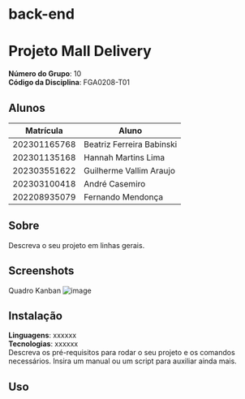 # back-end
# Projeto Mall Delivery

**Número do Grupo**: 10 <br>
**Código da Disciplina**: FGA0208-T01<br>

## Alunos
|Matrícula | Aluno |
| -- | -- |
|202301165768 |  Beatriz Ferreira Babinski |
|202301135168 |  Hannah Martins Lima |
|202303551622 |  Guilherme Vallim Araujo |
|202303100418 |   André Casemiro    |   
|202208935079 |  Fernando Mendonça  |
## Sobre 
Descreva o seu projeto em linhas gerais. 

## Screenshots

 Quadro Kanban
![image](https://github.com/Banannahzs/2024.1_3D_MallDelivery/assets/127142664/a95577cc-98b0-4643-a54e-2836732048b6)


## Instalação 
**Linguagens**: xxxxxx<br>
**Tecnologias**: xxxxxx<br>
Descreva os pré-requisitos para rodar o seu projeto e os comandos necessários.
Insira um manual ou um script para auxiliar ainda mais.

## Uso 
